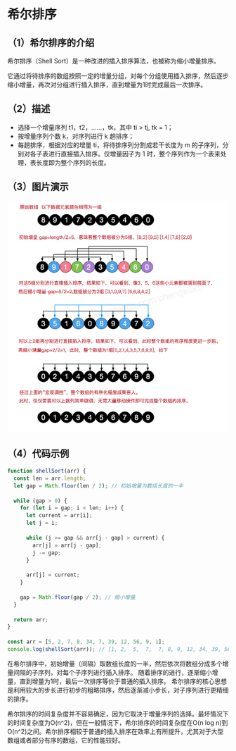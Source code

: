 # 希尔排序

## （1）希尔排序的介绍

希尔排序（Shell Sort）是一种改进的插入排序算法，也被称为缩小增量排序。

它通过将待排序的数组按照一定的增量分组，对每个分组使用插入排序，然后逐步缩小增量，再次对分组进行插入排序，直到增量为1时完成最后一次排序。

## （2）描述

* 选择一个增量序列 t1，t2，……，tk，其中 ti > tj, tk = 1；
* 按增量序列个数 k，对序列进行 k 趟排序；
* 每趟排序，根据对应的增量 ti，将待排序列分割成若干长度为 m 的子序列，分别对各子表进行直接插入排序。仅增量因子为 1 时，整个序列作为一个表来处理，表长度即为整个序列的长度。

## （3）图片演示

![希尔排序](./img/shellsort.png)

## （4）代码示例

```js
function shellSort(arr) {
  const len = arr.length;
  let gap = Math.floor(len / 2); // 初始增量为数组长度的一半

  while (gap > 0) {
    for (let i = gap; i < len; i++) {
      let current = arr[i];
      let j = i;

      while (j >= gap && arr[j - gap] > current) {
        arr[j] = arr[j - gap];
        j -= gap;
      }

      arr[j] = current;
    }

    gap = Math.floor(gap / 2); // 缩小增量
  }

  return arr;
}

const arr = [5, 2, 7, 8, 34, 7, 39, 12, 56, 9, 1];
console.log(shellSort(arr)); // [1, 2,  5,  7,  7, 8, 9, 12, 34, 39, 56]
```

在希尔排序中，初始增量（间隔）取数组长度的一半，然后依次将数组分成多个增量间隔的子序列，对每个子序列进行插入排序。 随着排序的进行，逐渐缩小增量，直到增量为1时，最后一次排序等价于普通的插入排序。 希尔排序的核心思想是利用较大的步长进行初步的粗略排序，然后逐渐减小步长，对子序列进行更精细的排序。

 希尔排序的时间复杂度并不容易确定，因为它取决于增量序列的选择。最坏情况下的时间复杂度为O(n^2)，但在一般情况下，希尔排序的时间复杂度在O(n log n)到O(n^2)之间。希尔排序相较于普通的插入排序在效率上有所提升，尤其对于大型数组或者部分有序的数组，它的性能较好。

